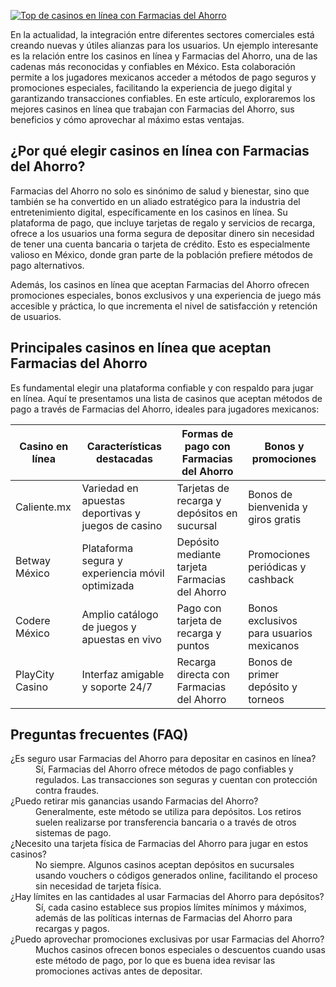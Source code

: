 [![Top de casinos en línea con Farmacias del Ahorro](https://123-caf.pages.dev/gitsignup.png)](https://vrmoo.ru/Bt82HjjY)

<p>En la actualidad, la integración entre diferentes sectores comerciales está creando nuevas y útiles alianzas para los usuarios. Un ejemplo interesante es la relación entre los casinos en línea y Farmacias del Ahorro, una de las cadenas más reconocidas y confiables en México. Esta colaboración permite a los jugadores mexicanos acceder a métodos de pago seguros y promociones especiales, facilitando la experiencia de juego digital y garantizando transacciones confiables. En este artículo, exploraremos los mejores casinos en línea que trabajan con Farmacias del Ahorro, sus beneficios y cómo aprovechar al máximo estas ventajas.</p>  <h2>¿Por qué elegir casinos en línea con Farmacias del Ahorro?</h2> <p>Farmacias del Ahorro no solo es sinónimo de salud y bienestar, sino que también se ha convertido en un aliado estratégico para la industria del entretenimiento digital, específicamente en los casinos en línea. Su plataforma de pago, que incluye tarjetas de regalo y servicios de recarga, ofrece a los usuarios una forma segura de depositar dinero sin necesidad de tener una cuenta bancaria o tarjeta de crédito. Esto es especialmente valioso en México, donde gran parte de la población prefiere métodos de pago alternativos.</p> <p>Además, los casinos en línea que aceptan Farmacias del Ahorro ofrecen promociones especiales, bonos exclusivos y una experiencia de juego más accesible y práctica, lo que incrementa el nivel de satisfacción y retención de usuarios.</p>  <h2>Principales casinos en línea que aceptan Farmacias del Ahorro</h2> <p>Es fundamental elegir una plataforma confiable y con respaldo para jugar en línea. Aquí te presentamos una lista de casinos que aceptan métodos de pago a través de Farmacias del Ahorro, ideales para jugadores mexicanos:</p>  <table>   <thead>     <tr>       <th>Casino en línea</th>       <th>Características destacadas</th>       <th>Formas de pago con Farmacias del Ahorro</th>       <th>Bonos y promociones</th>     </tr>   </thead>   <tbody>     <tr>       <td>Caliente.mx</td>       <td>Variedad en apuestas deportivas y juegos de casino</td>       <td>Tarjetas de recarga y depósitos en sucursal</td>       <td>Bonos de bienvenida y giros gratis</td>     </tr>     <tr>       <td>Betway México</td>       <td>Plataforma segura y experiencia móvil optimizada</td>       <td>Depósito mediante tarjeta Farmacias del Ahorro</td>       <td>Promociones periódicas y cashback</td>     </tr>     <tr>       <td>Codere México</td>       <td>Amplio catálogo de juegos y apuestas en vivo</td>       <td>Pago con tarjeta de recarga y puntos</td>       <td>Bonos exclusivos para usuarios mexicanos</td>     </tr>     <tr>       <td>PlayCity Casino</td>       <td>Interfaz amigable y soporte 24/7</td>       <td>Recarga directa con Farmacias del Ahorro</td>       <td>Bonos de primer depósito y torneos</td>     </tr>   </tbody> </table>  <h2>Preguntas frecuentes (FAQ)</h2> <dl>   <dt>¿Es seguro usar Farmacias del Ahorro para depositar en casinos en línea?</dt>   <dd>Sí, Farmacias del Ahorro ofrece métodos de pago confiables y regulados. Las transacciones son seguras y cuentan con protección contra fraudes.</dd>      <dt>¿Puedo retirar mis ganancias usando Farmacias del Ahorro?</dt>   <dd>Generalmente, este método se utiliza para depósitos. Los retiros suelen realizarse por transferencia bancaria o a través de otros sistemas de pago.</dd>      <dt>¿Necesito una tarjeta física de Farmacias del Ahorro para jugar en estos casinos?</dt>   <dd>No siempre. Algunos casinos aceptan depósitos en sucursales usando vouchers o códigos generados online, facilitando el proceso sin necesidad de tarjeta física.</dd>      <dt>¿Hay límites en las cantidades al usar Farmacias del Ahorro para depósitos?</dt>   <dd>Sí, cada casino establece sus propios límites mínimos y máximos, además de las políticas internas de Farmacias del Ahorro para recargas y pagos.</dd>      <dt>¿Puedo aprovechar promociones exclusivas por usar Farmacias del Ahorro?</dt>   <dd>Muchos casinos ofrecen bonos especiales o descuentos cuando usas este método de pago, por lo que es buena idea revisar las promociones activas antes de depositar.</dd> </dl>